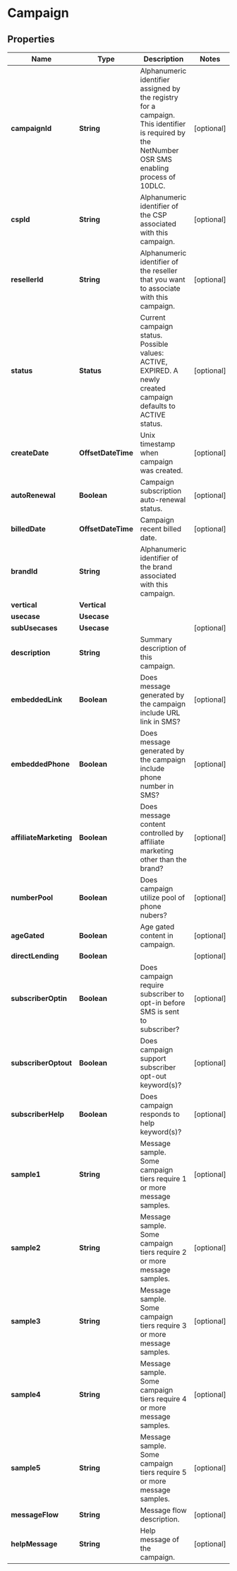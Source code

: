 

# Campaign


## Properties

| Name | Type | Description | Notes |
|------------ | ------------- | ------------- | -------------|
|**campaignId** | **String** | Alphanumeric identifier assigned by the registry for a campaign. This identifier is required by the NetNumber OSR SMS enabling process of 10DLC. |  [optional] |
|**cspId** | **String** | Alphanumeric identifier of the CSP associated with this campaign. |  [optional] |
|**resellerId** | **String** | Alphanumeric identifier of the reseller that you want to associate with this campaign. |  [optional] |
|**status** | **Status** | Current campaign status. Possible values: ACTIVE, EXPIRED. A newly created campaign defaults to ACTIVE status. |  [optional] |
|**createDate** | **OffsetDateTime** | Unix timestamp when campaign was created. |  [optional] |
|**autoRenewal** | **Boolean** | Campaign subscription auto-renewal status. |  [optional] |
|**billedDate** | **OffsetDateTime** | Campaign recent billed date. |  [optional] |
|**brandId** | **String** | Alphanumeric identifier of the brand associated with this campaign. |  |
|**vertical** | **Vertical** |  |  |
|**usecase** | **Usecase** |  |  |
|**subUsecases** | **Usecase** |  |  [optional] |
|**description** | **String** | Summary description of this campaign. |  |
|**embeddedLink** | **Boolean** | Does message generated by the campaign include URL link in SMS? |  [optional] |
|**embeddedPhone** | **Boolean** | Does message generated by the campaign include phone number in SMS? |  [optional] |
|**affiliateMarketing** | **Boolean** | Does message content controlled by affiliate marketing other than the brand? |  [optional] |
|**numberPool** | **Boolean** | Does campaign utilize pool of phone nubers? |  [optional] |
|**ageGated** | **Boolean** | Age gated content in campaign. |  [optional] |
|**directLending** | **Boolean** |  |  [optional] |
|**subscriberOptin** | **Boolean** | Does campaign require subscriber to opt-in before SMS is sent to subscriber? |  [optional] |
|**subscriberOptout** | **Boolean** | Does campaign support subscriber opt-out keyword(s)? |  [optional] |
|**subscriberHelp** | **Boolean** | Does campaign responds to help keyword(s)? |  [optional] |
|**sample1** | **String** | Message sample. Some campaign tiers require 1 or more message samples. |  [optional] |
|**sample2** | **String** | Message sample. Some campaign tiers require 2 or more message samples. |  [optional] |
|**sample3** | **String** | Message sample. Some campaign tiers require 3 or more message samples. |  [optional] |
|**sample4** | **String** | Message sample. Some campaign tiers require 4 or more message samples. |  [optional] |
|**sample5** | **String** | Message sample. Some campaign tiers require 5 or more message samples. |  [optional] |
|**messageFlow** | **String** | Message flow description. |  [optional] |
|**helpMessage** | **String** | Help message of the campaign. |  [optional] |



